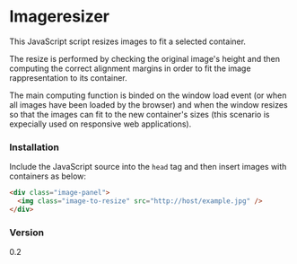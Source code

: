 Imageresizer
===========
This JavaScript script resizes images to fit a selected container.

The resize is performed by checking the original image's height and then computing the correct alignment margins in order to fit the image rappresentation to its container.

The main computing function is binded on the window load event (or when all images have been loaded by the browser) and when the window resizes so that the images can fit to the new container's sizes (this scenario is expecially used on responsive web applications).

### Installation

Include the JavaScript source into the `head` tag and then insert images with containers as below: 

```html
<div class="image-panel">
  <img class="image-to-resize" src="http://host/example.jpg" />
</div>
```

### Version
0.2
